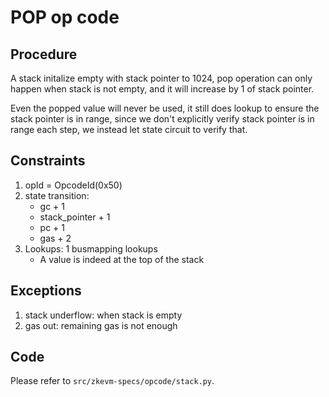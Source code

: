 # POP op code

## Procedure

A stack initalize empty with stack pointer to 1024, pop operation can only happen when stack is not empty, and it will increase by 1 of stack pointer.

Even the popped value will never be used, it still does lookup to ensure the stack pointer is in range, since we don't explicitly verify stack pointer is in range each step, we instead let state circuit to verify that.

## Constraints

1. opId = OpcodeId(0x50)
2. state transition:  
    - gc + 1
    - stack_pointer + 1
    - pc + 1
    - gas + 2
3. Lookups: 1 busmapping lookups
   - A value is indeed at the top of the stack

## Exceptions

1. stack underflow: when stack is empty
2. gas out: remaining gas is not enough 

## Code

Please refer to `src/zkevm-specs/opcode/stack.py`.
